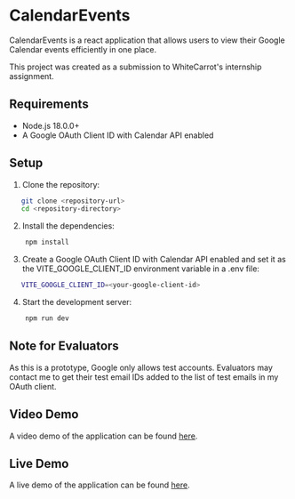 # CalendarEvents

CalendarEvents is a react application that allows users to view their Google Calendar events efficiently in one place.

 This project was created as a submission to WhiteCarrot's internship assignment.

## Requirements

* Node.js 18.0.0+
* A Google OAuth Client ID with Calendar API enabled

## Setup

1. Clone the repository:
   

```sh
   git clone <repository-url>
   cd <repository-directory>
```

2. Install the dependencies:
   

```sh
    npm install
```

3. Create a Google OAuth Client ID with Calendar API enabled and set it as the VITE_GOOGLE_CLIENT_ID environment variable in a .env file:
   

```sh
   VITE_GOOGLE_CLIENT_ID=<your-google-client-id>
```

4. Start the development server:
    

```sh
    npm run dev
```

## Note for Evaluators

As this is a prototype, Google only allows test accounts. Evaluators may contact me to get their test email IDs added to the list of test emails in my OAuth client.

## Video Demo

A video demo of the application can be found [here](https://drive.google.com/file/d/1YK4oHWjy8JLaojbPCUuaDk3VPTllRZG3/view?usp=sharing).

## Live Demo

A live demo of the application can be found [here](https://calendar-events-eta.vercel.app/).

